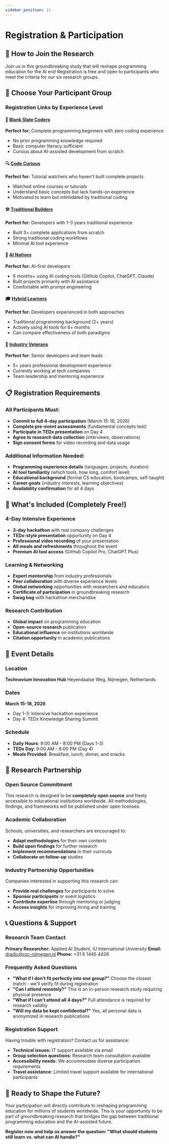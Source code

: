 ```yaml
---
sidebar_position: 11
---
```


# Registration & Participation

## 📝 How to Join the Research

Join us in this groundbreaking study that will reshape programming education for the AI era! Registration is free and open to participants who meet the criteria for our six research groups.

## 🎯 Choose Your Participant Group

### Registration Links by Experience Level

#### 🌱 [Blank Slate Coders](https://forms.office.com/blank-slate-registration)
**Perfect for:** Complete programming beginners with zero coding experience
- No prior programming knowledge required
- Basic computer literacy sufficient
- Curious about AI-assisted development from scratch

#### 🔍 [Code Curious](https://forms.office.com/code-curious-registration)
**Perfect for:** Tutorial watchers who haven't built complete projects
- Watched online courses or tutorials
- Understand basic concepts but lack hands-on experience
- Motivated to learn but intimidated by traditional coding

#### 🛠️ [Traditional Builders](https://forms.office.com/traditional-builders-registration)
**Perfect for:** Developers with 1-3 years traditional experience
- Built 3+ complete applications from scratch
- Strong traditional coding workflows
- Minimal AI tool experience

#### 🤖 [AI Natives](https://forms.office.com/ai-natives-registration)
**Perfect for:** AI-first developers
- 6 months+ using AI coding tools (GitHub Copilot, ChatGPT, Claude)
- Built projects primarily with AI assistance
- Comfortable with prompt engineering

#### 🎓 [Hybrid Learners](https://forms.office.com/hybrid-learners-registration)
**Perfect for:** Developers experienced in both approaches
- Traditional programming background (2+ years)
- Actively using AI tools for 6+ months
- Can compare effectiveness of both paradigms

#### 🏢 [Industry Veterans](https://forms.office.com/industry-veterans-registration)
**Perfect for:** Senior developers and team leads
- 5+ years professional development experience
- Currently working at tech companies
- Team leadership and mentoring experience

## 📋 Registration Requirements

### All Participants Must:
- **Commit to full 4-day participation** (March 15-18, 2026)
- **Complete pre-event assessments** (fundamental concepts test)
- **Participate in TEDx presentation** on Day 4
- **Agree to research data collection** (interviews, observations)
- **Sign consent forms** for video recording and data usage

### Additional Information Needed:
- **Programming experience details** (languages, projects, duration)
- **AI tool familiarity** (which tools, how long, comfort level)
- **Educational background** (formal CS education, bootcamps, self-taught)
- **Career goals** (industry interests, learning objectives)
- **Availability confirmation** for all 4 days

## 🎁 What's Included (Completely Free!)

### 4-Day Intensive Experience
- **3-day hackathon** with real company challenges
- **TEDx-style presentation** opportunity on Day 4
- **Professional video recording** of your presentation
- **All meals and refreshments** throughout the event
- **Premium AI tool access** (GitHub Copilot Pro, ChatGPT Plus)

### Learning & Networking
- **Expert mentorship** from industry professionals
- **Peer collaboration** with diverse experience levels
- **Global networking** opportunities with researchers and educators
- **Certificate of participation** in groundbreaking research
- **Swag bag** with hackathon merchandise

### Research Contribution
- **Global impact** on programming education
- **Open-source research** publication
- **Educational influence** on institutions worldwide
- **Citation opportunity** in academic publications

## 📍 Event Details

### Location
**Technovium Innovation Hub**
Heyendaalse Weg, Nijmegen, Netherlands

### Dates
**March 15-18, 2026**
- Day 1-3: Intensive hackathon experience
- Day 4: TEDx Knowledge Sharing Summit

### Schedule
- **Daily Hours**: 9:00 AM - 8:00 PM (Days 1-3)
- **TEDx Day**: 9:00 AM - 6:00 PM (Day 4)
- **Meals Provided**: Breakfast, lunch, dinner, and snacks

## 🤝 Research Partnership

### Open Source Commitment
This research is designed to be **completely open source** and freely accessible to educational institutions worldwide. All methodologies, findings, and frameworks will be published under open licenses.

### Academic Collaboration
Schools, universities, and researchers are encouraged to:
- **Adapt methodologies** for their own contexts
- **Build upon findings** for further research
- **Implement recommendations** in their curricula
- **Collaborate on follow-up** studies

### Industry Partnership Opportunities
Companies interested in supporting this research can:
- **Provide real challenges** for participants to solve
- **Sponsor participants** or event logistics
- **Contribute expertise** through mentoring or judging
- **Access insights** for improving hiring and training

## 📞 Questions & Support

### Research Team Contact
**Primary Researcher:** Applied AI Student, IU International University
**Email:** dradic@roc-nijmegen.nl
**Phone:** +31 6 1445 4426

### Frequently Asked Questions
- **"What if I don't fit perfectly into one group?"** Choose the closest match - we'll verify fit during registration
- **"Can I attend remotely?"** This is an in-person research study requiring physical presence
- **"What if I can't attend all 4 days?"** Full attendance is required for research validity
- **"Will my data be kept confidential?"** Yes, all personal data is anonymized in research publications

### Registration Support
Having trouble with registration? Contact us for assistance:
- **Technical issues:** IT support available via email
- **Group selection questions:** Research team consultation available
- **Accessibility needs:** We accommodate diverse participation requirements
- **Travel assistance:** Limited travel support available for international participants

## 🌟 Ready to Shape the Future?

Your participation will directly contribute to reshaping programming education for millions of students worldwide. This is your opportunity to be part of groundbreaking research that bridges the gap between traditional programming education and the AI-assisted future.

**Register now and help us answer the question: "What should students still learn vs. what can AI handle?"**